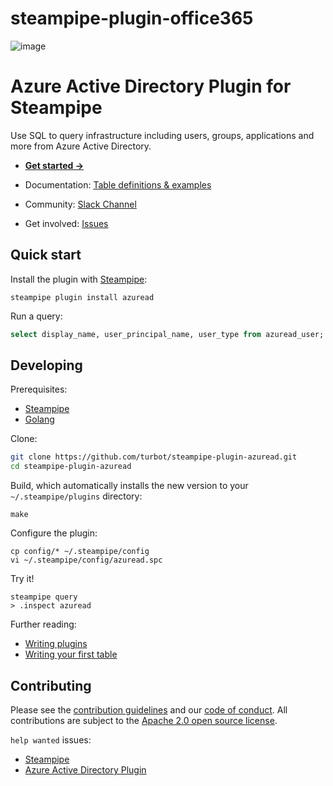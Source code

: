 # steampipe-plugin-office365

![image](https://hub.steampipe.io/images/plugins/turbot/azuread-social-graphic.png)

# Azure Active Directory Plugin for Steampipe

Use SQL to query infrastructure including users, groups, applications and more from Azure Active Directory.

- **[Get started →](https://hub.steampipe.io/plugins/turbot/azuread)**
- Documentation: [Table definitions & examples](https://hub.steampipe.io/plugins/turbot/azuread/tables)

- Community: [Slack Channel](https://join.slack.com/t/steampipe/shared_invite/zt-oij778tv-lYyRTWOTMQYBVAbtPSWs3g)
- Get involved: [Issues](https://github.com/turbot/steampipe-plugin-azuread/issues)

## Quick start

Install the plugin with [Steampipe](https://steampipe.io):

```shell
steampipe plugin install azuread
```

Run a query:

```sql
select display_name, user_principal_name, user_type from azuread_user;
```

## Developing

Prerequisites:

- [Steampipe](https://steampipe.io/downloads)
- [Golang](https://golang.org/doc/install)

Clone:

```sh
git clone https://github.com/turbot/steampipe-plugin-azuread.git
cd steampipe-plugin-azuread
```

Build, which automatically installs the new version to your `~/.steampipe/plugins` directory:

```
make
```

Configure the plugin:

```
cp config/* ~/.steampipe/config
vi ~/.steampipe/config/azuread.spc
```

Try it!

```
steampipe query
> .inspect azuread
```

Further reading:

- [Writing plugins](https://steampipe.io/docs/develop/writing-plugins)
- [Writing your first table](https://steampipe.io/docs/develop/writing-your-first-table)

## Contributing

Please see the [contribution guidelines](https://github.com/turbot/steampipe/blob/main/CONTRIBUTING.md) and our [code of conduct](https://github.com/turbot/steampipe/blob/main/CODE_OF_CONDUCT.md). All contributions are subject to the [Apache 2.0 open source license](https://github.com/turbot/steampipe-plugin-azuread/blob/main/LICENSE).

`help wanted` issues:

- [Steampipe](https://github.com/turbot/steampipe/labels/help%20wanted)
- [Azure Active Directory Plugin](https://github.com/turbot/steampipe-plugin-azuread/labels/help%20wanted)
